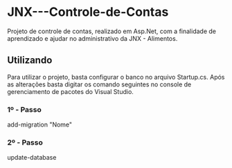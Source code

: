 # JNX---Controle-de-Contas
Projeto de controle de contas, realizado em Asp.Net, com a finalidade de aprendizado e ajudar no administrativo da JNX - Alimentos.

## Utilizando
Para utilizar o projeto, basta configurar o banco no arquivo Startup.cs. Após as alterações basta digitar os comando seguintes 
no console de gerenciamento de pacotes do Visual Studio.

### 1º - Passo
add-migration "Nome"

### 2º - Passo
update-database 
